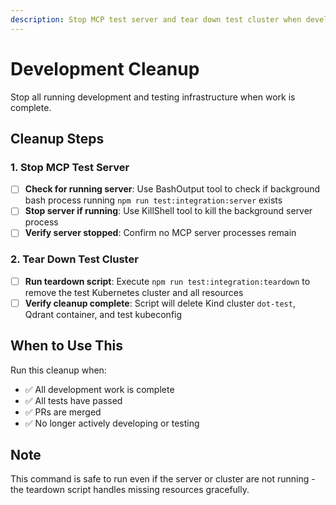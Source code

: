 ```yaml
---
description: Stop MCP test server and tear down test cluster when development work is complete
---
```


# Development Cleanup

Stop all running development and testing infrastructure when work is complete.

## Cleanup Steps

### 1. Stop MCP Test Server
- [ ] **Check for running server**: Use BashOutput tool to check if background bash process running `npm run test:integration:server` exists
- [ ] **Stop server if running**: Use KillShell tool to kill the background server process
- [ ] **Verify server stopped**: Confirm no MCP server processes remain

### 2. Tear Down Test Cluster
- [ ] **Run teardown script**: Execute `npm run test:integration:teardown` to remove the test Kubernetes cluster and all resources
- [ ] **Verify cleanup complete**: Script will delete Kind cluster `dot-test`, Qdrant container, and test kubeconfig

## When to Use This

Run this cleanup when:
- ✅ All development work is complete
- ✅ All tests have passed
- ✅ PRs are merged
- ✅ No longer actively developing or testing

## Note

This command is safe to run even if the server or cluster are not running - the teardown script handles missing resources gracefully.
